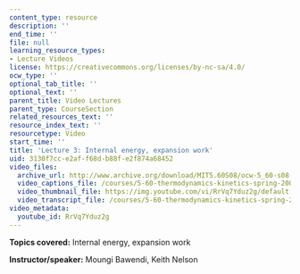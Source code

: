 ```yaml
---
content_type: resource
description: ''
end_time: ''
file: null
learning_resource_types:
- Lecture Videos
license: https://creativecommons.org/licenses/by-nc-sa/4.0/
ocw_type: ''
optional_tab_title: ''
optional_text: ''
parent_title: Video Lectures
parent_type: CourseSection
related_resources_text: ''
resource_index_text: ''
resourcetype: Video
start_time: ''
title: 'Lecture 3: Internal energy, expansion work'
uid: 3130f7cc-e2af-f68d-b88f-e2f874a68452
video_files:
  archive_url: http://www.archive.org/download/MIT5.60S08/ocw-5_60-s08-lec03_300k.mp4
  video_captions_file: /courses/5-60-thermodynamics-kinetics-spring-2008/0b874d4df5a855e782fcdf52d9201a15_RrVq7Yduz2g.vtt
  video_thumbnail_file: https://img.youtube.com/vi/RrVq7Yduz2g/default.jpg
  video_transcript_file: /courses/5-60-thermodynamics-kinetics-spring-2008/449aa59c3e00ff30901c7e2fb073cb32_RrVq7Yduz2g.pdf
video_metadata:
  youtube_id: RrVq7Yduz2g
---
```


**Topics covered:** Internal energy, expansion work

**Instructor/speaker:** Moungi Bawendi, Keith Nelson

